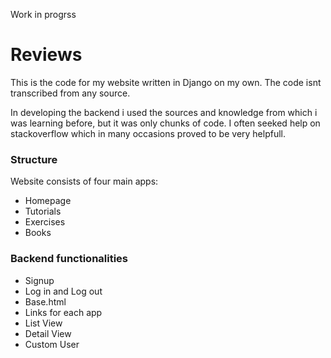 Work in progrss

# Reviews

This is the code for my website written in Django on my own. The code isnt transcribed from any source.

In developing the backend i used the sources and knowledge from which i was learning before, but it was only chunks of code. I often seeked help on stackoverflow which in many occasions proved to be very helpfull.

### Structure

Website consists of four main apps:
- Homepage
- Tutorials
- Exercises
- Books

### Backend functionalities
- Signup
- Log in and Log out
- Base.html
- Links for each app
- List View
- Detail View
- Custom User

